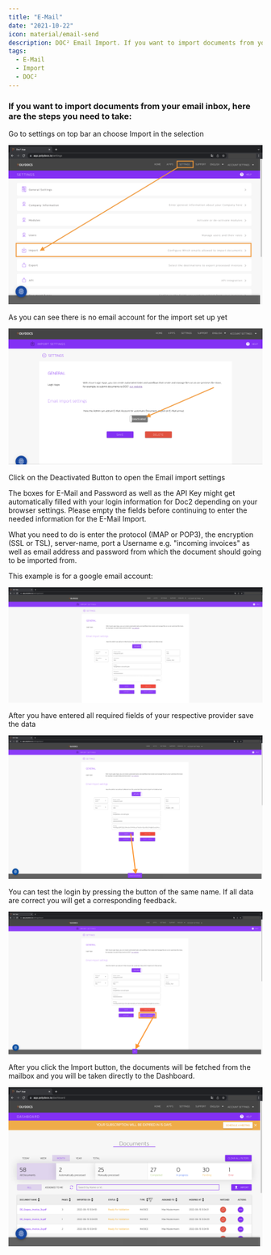 ```yaml
---
title: "E-Mail"
date: "2021-10-22"
icon: material/email-send
description: DOC² Email Import. If you want to import documents from your email inbox automatically, here are the steps you need to take.
tags:
  - E-Mail
  - Import
  - DOC²
---
```


### If you want to import documents from your email inbox, here are the steps you need to take:

Go to settings on top bar an choose Import in the selection

![](docs/_images/doc2/AllImportOptions_Email_1.png)

As you can see there is no email account for the import set up yet

![](docs/_images/doc2/AllImportOptions_Email_2.png)

Click on the Deactivated Button to open the Email import settings

The boxes for E-Mail and Password as well as the API Key might get automatically filled with your login information for Doc2 depending on your browser settings. Please empty the fields before continuing to enter the needed information for the E-Mail Import.

What you need to do is enter the protocol (IMAP or POP3), the encryption (SSL or TSL), server-name, port a Username e.g. "incoming invoices" as well as email address and password from which the document should going to be imported from.

This example is for a google email account:

![](docs/_images/doc2/AllImportOptions_Email_3.png)

After you have entered all required fields of your respective provider save the data

![](docs/_images/doc2/AllImportOptions_Email_4.png)

You can test the login by pressing the button of the same name. If all data are correct you will get a corresponding feedback.

![](docs/_images/doc2/AllImportOptions_Email_5.png)

After you click the Import button, the documents will be fetched from the mailbox and you will be taken directly to the Dashboard.

![](docs/_images/doc2/AllImportOptions_Email_6.png)
